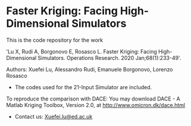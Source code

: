 # Faster Kriging: Facing High-Dimensional Simulators
This is the code repository for the work 

'Lu X, Rudi A, Borgonovo E, Rosasco L. Faster Kriging: Facing High-Dimensional Simulators. Operations Research. 2020 Jan;68(1):233-49'.

Authors: Xuefei Lu, Alessandro Rudi, Emanuele Borgonovo, Lorenzo Rosasco

* The codes used for the 21-Input Simulator are included.

To reproduce the comparison with DACE: You may download DACE - A Matlab Kriging Toolbox, Version 2.0, at http://www.omicron.dk/dace.html

* Contact us:
Xuefei.lu@ed.ac.uk


